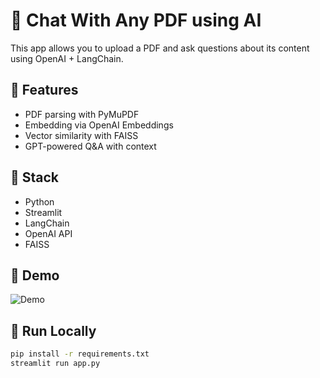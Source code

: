# 📄 Chat With Any PDF using AI

This app allows you to upload a PDF and ask questions about its content using OpenAI + LangChain.

## 🚀 Features
- PDF parsing with PyMuPDF
- Embedding via OpenAI Embeddings
- Vector similarity with FAISS
- GPT-powered Q&A with context

## 🔧 Stack
- Python
- Streamlit
- LangChain
- OpenAI API
- FAISS

## 🧠 Demo

![Demo](demo.gif)

## 📂 Run Locally

```bash
pip install -r requirements.txt
streamlit run app.py
